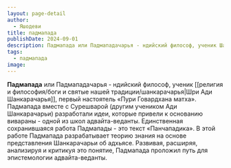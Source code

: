 ```yaml
---
layout: page-detail
author:
  - Яшодеви
title: падмапада
publishDate: 2024-09-01
description: Падмапада или Падмападачарья - ндийский философ, ученик Шанкарачарья, первый настоятель «Пури Говардхана матха». Падмапада вместе с Сурешварой (другим учеником Ади Шанкарачарьи) разработали идеи, которые привели к основанию вивараны - одной из школ адвайта-веданты. Единственная сохранившаяся работа Падмапады - это текст «Панчападика». В этой работе Падмапада разрабатывает теорию знания на основе представления Шанкарачарьи об адхьясе. Развивая, расширяя, анализируя и критикуя это понятие, Падмапада проложил путь для эпистемологии адвайта-веданты.
tags:
  - падмапада
image:
---
```

**Падмапада** или Падмападачарья - ндийский философ, ученик [[религия и философия/боги и святые нашей традиции/шанкарачарья|Шри Ади Шанкарачарья]], первый настоятель «Пури Говардхана матха». Падмапада вместе с Сурешварой (другим учеником Ади Шанкарачарьи) разработали идеи, которые привели к основанию вивараны - одной из школ адвайта-веданты. Единственная сохранившаяся работа Падмапады - это текст «Панчападика». В этой работе Падмапада разрабатывает теорию знания на основе представления Шанкарачарьи об адхьясе. Развивая, расширяя, анализируя и критикуя это понятие, Падмапада проложил путь для эпистемологии адвайта-веданты.

